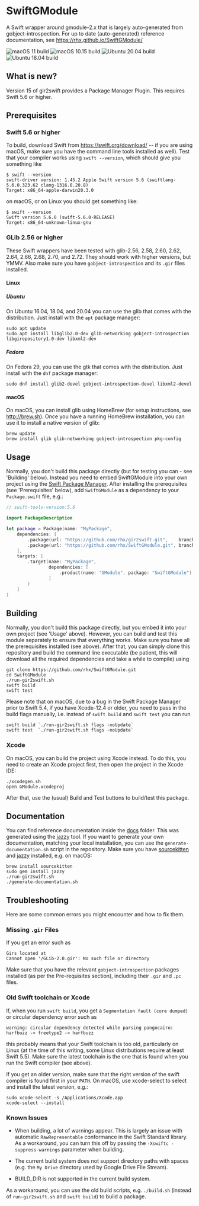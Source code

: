 # SwiftGModule
A Swift wrapper around gmodule-2.x that is largely auto-generated from gobject-introspection.
For up to date (auto-generated) reference documentation, see https://rhx.github.io/SwiftGModule/

![macOS 11 build](https://github.com/rhx/SwiftGModule/workflows/macOS%2011/badge.svg)
![macOS 10.15 build](https://github.com/rhx/SwiftGModule/workflows/macOS%2010.15/badge.svg)
![Ubuntu 20.04 build](https://github.com/rhx/SwiftGModule/workflows/Ubuntu%2020.04/badge.svg)
![Ubuntu 18.04 build](https://github.com/rhx/SwiftGModule/workflows/Ubuntu%2018.04/badge.svg)

## What is new?

Version 15 of gir2swift provides a Package Manager Plugin.  This requires Swift 5.6 or higher.

## Prerequisites

### Swift 5.6 or higher

To build, download Swift from https://swift.org/download/ -- if you are using macOS, make sure you have the command line tools installed as well).  Test that your compiler works using `swift --version`, which should give you something like

	$ swift --version
	swift-driver version: 1.45.2 Apple Swift version 5.6 (swiftlang-5.6.0.323.62 clang-1316.0.20.8)
    Target: x86_64-apple-darwin20.3.0

on macOS, or on Linux you should get something like:

	$ swift --version
	Swift version 5.6.0 (swift-5.6.0-RELEASE)
	Target: x86_64-unknown-linux-gnu

### GLib 2.56 or higher

These Swift wrappers have been tested with glib-2.56, 2.58, 2.60, 2.62, 2.64, 2.66, 2.68, 2.70, and 2.72.  They should work with higher versions, but YMMV.  Also make sure you have `gobject-introspection` and its `.gir` files installed.

#### Linux

##### Ubuntu

On Ubuntu 16.04, 18.04, and 20.04 you can use the glib that comes with the distribution.  Just install with the `apt` package manager:

	sudo apt update
	sudo apt install libglib2.0-dev glib-networking gobject-introspection libgirepository1.0-dev libxml2-dev

##### Fedora

On Fedora 29, you can use the gtk that comes with the distribution.  Just install with the `dnf` package manager:

	sudo dnf install glib2-devel gobject-introspection-devel libxml2-devel

#### macOS

On macOS, you can install glib using HomeBrew (for setup instructions, see http://brew.sh).  Once you have a running HomeBrew installation, you can use it to install a native version of glib:

	brew update
	brew install glib glib-networking gobject-introspection pkg-config


## Usage

Normally, you don't build this package directly (but for testing you can - see 'Building' below). Instead you need to embed SwiftGModule into your own project using the [Swift Package Manager](https://swift.org/package-manager/).  After installing the prerequisites (see 'Prerequisites' below), add `SwiftGModule` as a dependency to your `Package.swift` file, e.g.:

```Swift
// swift-tools-version:5.6

import PackageDescription

let package = Package(name: "MyPackage",
    dependencies: [
        .package(url: "https://github.com/rhx/gir2swift.git",    branch: "main"),
        .package(url: "https://github.com/rhx/SwiftGModule.git", branch: "main"),
    ],
    targets: [
        .target(name: "MyPackage",
                dependencies: [
                    .product(name: "GModule", package: "SwiftGModule")
                ]
        )
    ]
)
```

## Building
Normally, you don't build this package directly, but you embed it into your own project (see 'Usage' above).  However, you can build and test this module separately to ensure that everything works.  Make sure you have all the prerequisites installed (see above).  After that, you can simply clone this repository and build the command line executable (be patient, this will download all the required dependencies and take a while to compile) using

	git clone https://github.com/rhx/SwiftGModule.git
	cd SwiftGModule
    ./run-gir2swift.sh
    swift build
    swift test

Please note that on macOS, due to a bug in the Swift Package Manager prior to Swift 5.4,
if you have Xcode-12.4 or older, you need to pass in the build flags manually,
i.e. instead of `swift build` and `swift test` you can run

    swift build `./run-gir2swift.sh flags -noUpdate`
    swift test  `./run-gir2swift.sh flags -noUpdate`

### Xcode

On macOS, you can build the project using Xcode instead.  To do this, you need to create an Xcode project first, then open the project in the Xcode IDE:

	./xcodegen.sh
	open GModule.xcodeproj

After that, use the (usual) Build and Test buttons to build/test this package.

## Documentation

You can find reference documentation inside the [docs](https://rhx.github.io/SwiftGLib/) folder.
This was generated using the [jazzy](https://github.com/realm/jazzy) tool.
If you want to generate your own documentation, matching your local installation,
you can use the `generate-documentation.sh` script in the repository.
Make sure you have [sourcekitten](https://github.com/jpsim/SourceKitten) and [jazzy](https://github.com/realm/jazzy) installed, e.g. on macOS:

	brew install sourcekitten
	sudo gem install jazzy
	./run-gir2swift.sh
	./generate-documentation.sh

## Troubleshooting
Here are some common errors you might encounter and how to fix them.

### Missing `.gir` Files
If you get an error such as

	Girs located at
	Cannot open '/GLib-2.0.gir': No such file or directory

Make sure that you have the relevant `gobject-introspection` packages installed (as per the Pre-requisites section), including their `.gir` and `.pc` files.

### Old Swift toolchain or Xcode
If, when you run `swift build`, you get a `Segmentation fault (core dumped)` or circular dependency error such as

	warning: circular dependency detected while parsing pangocairo: harfbuzz -> freetype2 -> harfbuzz
	
this probably means that your Swift toolchain is too old, particularly on Linux (at the time of this writing, some Linux distributions require at least Swift 5.5).  Make sure the latest toolchain is the one that is found when you run the Swift compiler (see above).

  If you get an older version, make sure that the right version of the swift compiler is found first in your `PATH`.  On macOS, use xcode-select to select and install the latest version, e.g.:

	sudo xcode-select -s /Applications/Xcode.app
	xcode-select --install

### Known Issues

 * When building, a lot of warnings appear.  This is largely an issue with automatic `RawRepresentable` conformance in the Swift Standard library.  As a workaround, you can turn this off by passing the `-Xswiftc -suppress-warnings` parameter when building.
 
 * The current build system does not support directory paths with spaces (e.g. the `My Drive` directory used by Google Drive File Stream).
 * BUILD_DIR is not supported in the current build system.
 
As a workaround, you can use the old build scripts, e.g. `./build.sh` (instead of `run-gir2swift.sh` and `swift build`) to build a package.
